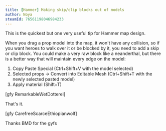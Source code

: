 ```yaml
---
title: [Hammer] Making skip/clip blocks out of models
author: Noya
steamId: 76561198046984233
---
```


This is the quickest but one very useful tip for Hammer map design. 

When you drag a prop model into the map, it won't have any collision, so if you want heroes to walk over it or be blocked by it, you need to add a skip or clip block. You could make a very raw block like a neanderthal, but there is a better way that will maintain every edge on the model:

1. Copy Paste Special (Ctrl+Shift+V with the model selected)
2. Selected props -> Convert into Editable Mesh (Ctrl+Shift+T with the newly selected pasted model)
3. Apply material (Shift+T)

[gfy RemarkableWetDotterel]

That's it.

[gfy CarefreeScarceEthiopianwolf]

Thanks BMD for the gyfs